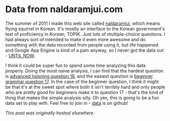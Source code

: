 # Data from naldaramjui.com


The summer of 2011 I made this web site called <a href="http://naldaramjui.com">naldaramjui</a>, which means flying squirrel in Korean. It's mostly an interface to the Korean government's test of proficiency in Korean, TOPIK. Just lots of multiple-choice questions. I had always sort of intended to make it even more awesome and do something with the data recorded from people using it, but life happened and Google App Engine is kind of a pain anyway, so I never got the data out - <a href="https://github.com/ajschumacher/naldata">UNTIL NOW</a>.

I think it could be super fun to spend some time analyzing this data properly. Doing the most naive analysis, I can find that the hardest question is <a href="http://www.naldaramjui.com/TOPIK?t=22&amp;l=3&amp;s=3&amp;q=88005">advanced listening question 18</a>, and the easiest question is <a href="http://www.naldaramjui.com/TOPIK?t=22&amp;l=1&amp;s=1&amp;q=30007">beginner grammar question 17</a>. In the case of the beginner question, I think it might be that it's at the sweet spot where both it isn't terribly hard and only people who are pretty good for beginners make it to question 17 - that's the kind of thing that makes the simple analysis silly. Oh yes, this is going to be a fun data set to play with. Feel free to join in - <a href="https://github.com/ajschumacher/naldata">data</a> is on github!



*This post was originally hosted elsewhere.*
